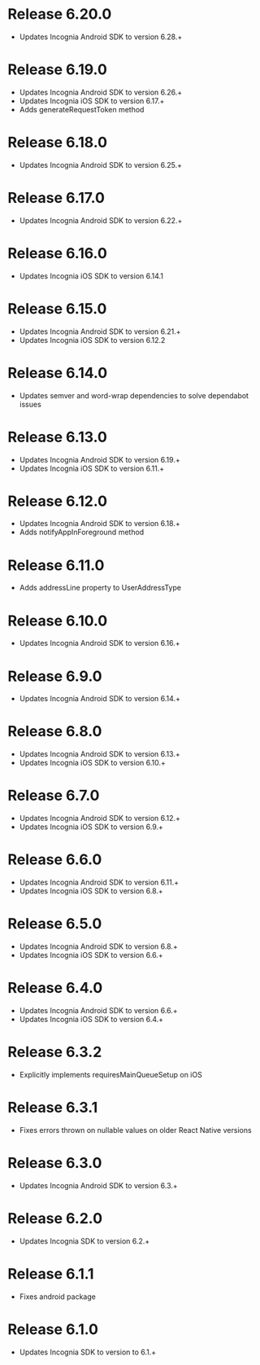 Release 6.20.0
===
- Updates Incognia Android SDK to version 6.28.+

Release 6.19.0
===
- Updates Incognia Android SDK to version 6.26.+
- Updates Incognia iOS SDK to version 6.17.+
- Adds generateRequestToken method

Release 6.18.0
===
- Updates Incognia Android SDK to version 6.25.+

Release 6.17.0
===
- Updates Incognia Android SDK to version 6.22.+

Release 6.16.0
===
- Updates Incognia iOS SDK to version 6.14.1

Release 6.15.0
===
- Updates Incognia Android SDK to version 6.21.+
- Updates Incognia iOS SDK to version 6.12.2

Release 6.14.0
===
- Updates semver and word-wrap dependencies to solve dependabot issues

Release 6.13.0
===
- Updates Incognia Android SDK to version 6.19.+
- Updates Incognia iOS SDK to version 6.11.+

Release 6.12.0
===
- Updates Incognia Android SDK to version 6.18.+
- Adds notifyAppInForeground method

Release 6.11.0
===
- Adds addressLine property to UserAddressType

Release 6.10.0
===
- Updates Incognia Android SDK to version 6.16.+

Release 6.9.0
===
- Updates Incognia Android SDK to version 6.14.+

Release 6.8.0
===
- Updates Incognia Android SDK to version 6.13.+
- Updates Incognia iOS SDK to version 6.10.+

Release 6.7.0
===
- Updates Incognia Android SDK to version 6.12.+
- Updates Incognia iOS SDK to version 6.9.+

Release 6.6.0
===
- Updates Incognia Android SDK to version 6.11.+
- Updates Incognia iOS SDK to version 6.8.+

Release 6.5.0
===
- Updates Incognia Android SDK to version 6.8.+
- Updates Incognia iOS SDK to version 6.6.+

Release 6.4.0
===
- Updates Incognia Android SDK to version 6.6.+
- Updates Incognia iOS SDK to version 6.4.+

Release 6.3.2
===
- Explicitly implements requiresMainQueueSetup on iOS

Release 6.3.1
===
- Fixes errors thrown on nullable values on older React Native versions

Release 6.3.0
===
- Updates Incognia Android SDK to version 6.3.+

Release 6.2.0
===
- Updates Incognia SDK to version 6.2.+

Release 6.1.1
===
- Fixes android package

Release 6.1.0
===
- Updates Incognia SDK to version to 6.1.+